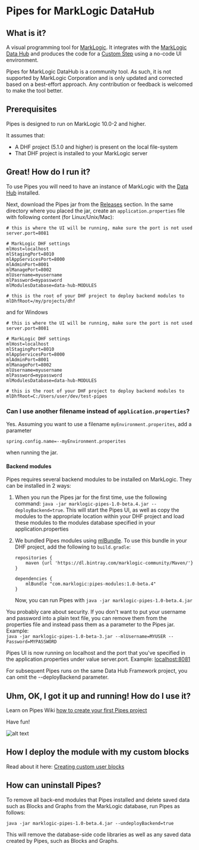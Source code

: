 # Pipes for MarkLogic DataHub

## What is it?
A visual programming tool for [MarkLogic](https://docs.marklogic.com/guide/getting-started/intro). It integrates with the [MarkLogic Data Hub](https://docs.marklogic.com/datahub/) and produces the code for a [Custom Step](https://docs.marklogic.com/datahub/modules/editing-custom-step-module.html) using a no-code UI environment.

Pipes for MarkLogic DataHub is a community tool. As such, it is not supported by MarkLogic Corporation and is only updated and corrected based on a best-effort approach. Any contribution or feedback is welcomed to make the tool better.

## Prerequisites

Pipes is designed to run on MarkLogic 10.0-2 and higher.

It assumes that:

- A DHF project (5.1.0 and higher) is present on the local file-system
- That DHF project is installed to your MarkLogic server
 

## Great! How do I run it?
To use Pipes you will need to have an instance of MarkLogic with the [Data Hub](https://docs.marklogic.com/datahub/index.html) installed.

Next, download the Pipes jar from the [Releases](https://github.com/marklogic-community/pipes/releases) section. In the same directory where you placed the jar, create an ```application.properties``` file with following content (for Linux/Unix/Mac):

```
# this is where the UI will be running, make sure the port is not used
server.port=8081

# MarkLogic DHF settings
mlHost=localhost
mlStagingPort=8010
mlAppServicesPort=8000
mlAdminPort=8001
mlManagePort=8002
mlUsername=myusername
mlPassword=mypassword 
mlModulesDatabase=data-hub-MODULES

# this is the root of your DHF project to deploy backend modules to
mlDhfRoot=/my/projects/dhf 
```
and for Windows
```
# this is where the UI will be running, make sure the port is not used
server.port=8081

# MarkLogic DHF settings
mlHost=localhost
mlStagingPort=8010
mlAppServicesPort=8000
mlAdminPort=8001
mlManagePort=8002
mlUsername=myusername
mlPassword=mypassword 
mlModulesDatabase=data-hub-MODULES

# this is the root of your DHF project to deploy backend modules to
mlDhfRoot=C:/Users/user/dev/test-pipes
```
### Can I use another filename instead of ```application.properties```?
Yes. Assuming you want to use a filename ```myEnvironment.properites```, add a parameter 

```spring.config.name=--myEnvironment.properites``` 

when running the jar.

#### Backend modules

Pipes requires several backend modules to be installed on MarkLogic.
They can be installed in 2 ways:

1) When you run the Pipes jar for the first time, use the following command:
```java -jar marklogic-pipes-1.0-beta.4.jar --deployBackend=true```.
This will start the Pipes UI, as well as copy the modules to the appropriate location within your DHF project and load these modules to the modules database specified in your application.properties 

2) We bundled Pipes modules using [mlBundle](https://github.com/marklogic-community/ml-gradle/wiki/Bundles). To use this bundle in your DHF project, add the following to `build.gradle`:

    ```
    repositories {
        maven {url 'https://dl.bintray.com/marklogic-community/Maven/'}
    }
    
    dependencies {
        mlBundle "com.marklogic:pipes-modules:1.0-beta.4"
    }
    ```

    Now, you can run Pipes with ```java -jar marklogic-pipes-1.0-beta.4.jar```



You probably care about security. If you don't want to put your username and password into a plain text file, you can remove them from the properties file and instead pass them as a parameter to the Pipes jar. Example:  
```java -jar marklogic-pipes-1.0-beta-3.jar --mlUsername=MYUSER --Password=MYPASSWORD```

Pipes UI is now running on localhost and the port that you've specified in the application.properties under value server.port. Example: [localhost:8081](http://localhost:8081)

For subsequent Pipes runs on the same Data Hub Framework project, you can omit the --deployBackend parameter.

## Uhm, OK, I got it up and running! How do I use it?
Learn on Pipes Wiki [how to create your first Pipes project](https://github.com/marklogic-community/pipes/wiki/1.-Creating-your-first-Pipes-project)

Have fun!

![alt text](https://github.com/marklogic-community/pipes/blob/master/Pipes.png?raw=true) 

## How I deploy the module with my custom blocks
Read about it here: [Creating custom user blocks](https://github.com/marklogic-community/pipes/wiki/4.-Creating-custom-user-blocks-for-developers)
## How can uninstall Pipes?

To remove all back-end modules that Pipes installed and delete saved data such as Blocks and Graphs from the MarkLogic database, run Pipes as follows:

```java -jar marklogic-pipes-1.0-beta.4.jar --undeployBackend=true```

This will remove the database-side code libraries as well as any saved data created by Pipes, such as Blocks and Graphs.
